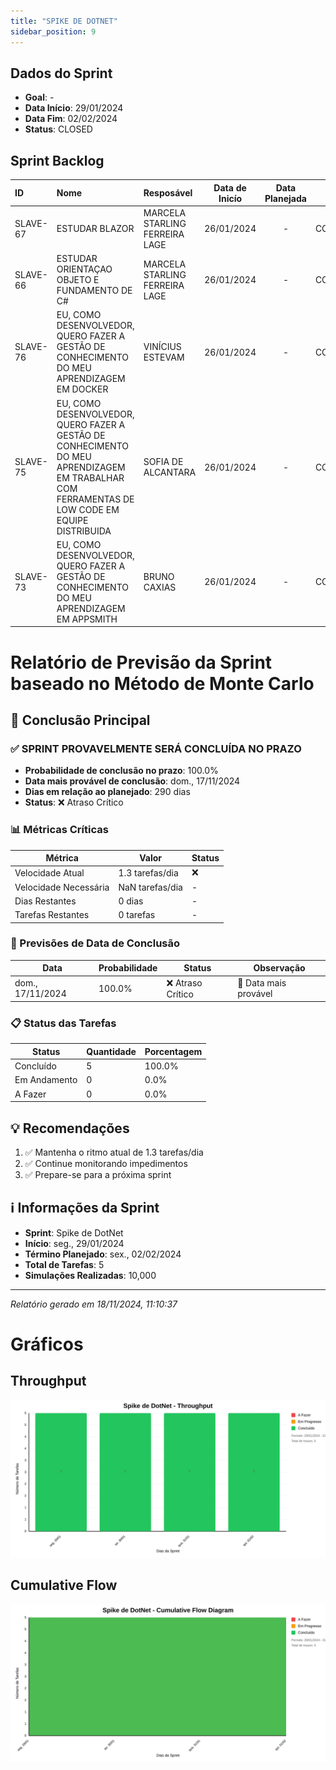 ```yaml
---
title: "SPIKE DE DOTNET"
sidebar_position: 9
---
```

## Dados do Sprint
* **Goal**: -
* **Data Início**: 29/01/2024
* **Data Fim**: 02/02/2024
* **Status**: CLOSED

## Sprint Backlog

|ID |Nome |Resposável |Data de Inicío | Data Planejada | Status|
|:----    |:----|:--------  |:-------:       | :----------:  | :---: |
|SLAVE-67|ESTUDAR BLAZOR|MARCELA STARLING FERREIRA LAGE|26/01/2024|-|CONCLUÍDO|
|SLAVE-66|ESTUDAR ORIENTAÇAO OBJETO E FUNDAMENTO DE C#|MARCELA STARLING FERREIRA LAGE|26/01/2024|-|CONCLUÍDO|
|SLAVE-76|EU, COMO DESENVOLVEDOR, QUERO FAZER A GESTÃO DE CONHECIMENTO DO MEU APRENDIZAGEM EM DOCKER|VINÍCIUS ESTEVAM|26/01/2024|-|CONCLUÍDO|
|SLAVE-75|EU, COMO DESENVOLVEDOR, QUERO FAZER A GESTÃO DE CONHECIMENTO DO MEU APRENDIZAGEM EM TRABALHAR COM FERRAMENTAS DE LOW CODE EM EQUIPE DISTRIBUIDA|SOFIA DE ALCANTARA|26/01/2024|-|CONCLUÍDO|
|SLAVE-73|EU, COMO DESENVOLVEDOR, QUERO FAZER A GESTÃO DE CONHECIMENTO DO MEU APRENDIZAGEM EM APPSMITH|BRUNO CAXIAS|26/01/2024|-|CONCLUÍDO|

# Relatório de Previsão da Sprint baseado no Método de Monte Carlo

## 🎯 Conclusão Principal

### ✅ SPRINT PROVAVELMENTE SERÁ CONCLUÍDA NO PRAZO

- **Probabilidade de conclusão no prazo**: 100.0%
- **Data mais provável de conclusão**: dom., 17/11/2024
- **Dias em relação ao planejado**: 290 dias
- **Status**: ❌ Atraso Crítico

### 📊 Métricas Críticas

| Métrica | Valor | Status |
|---------|--------|--------|
| Velocidade Atual | 1.3 tarefas/dia | ❌ |
| Velocidade Necessária | NaN tarefas/dia | - |
| Dias Restantes | 0 dias | - |
| Tarefas Restantes | 0 tarefas | - |

### 📅 Previsões de Data de Conclusão

| Data | Probabilidade | Status | Observação |
|------|---------------|---------|------------|
| dom., 17/11/2024 | 100.0% | ❌ Atraso Crítico | 📍 Data mais provável |

### 📋 Status das Tarefas

| Status | Quantidade | Porcentagem |
|--------|------------|-------------|
| Concluído | 5 | 100.0% |
| Em Andamento | 0 | 0.0% |
| A Fazer | 0 | 0.0% |

## 💡 Recomendações

1. ✅ Mantenha o ritmo atual de 1.3 tarefas/dia
2. ✅ Continue monitorando impedimentos
3. ✅ Prepare-se para a próxima sprint

## ℹ️ Informações da Sprint

- **Sprint**: Spike de DotNet
- **Início**: seg., 29/01/2024
- **Término Planejado**: sex., 02/02/2024
- **Total de Tarefas**: 5
- **Simulações Realizadas**: 10,000

---
*Relatório gerado em 18/11/2024, 11:10:37*

# Gráficos
## Throughput
![Throughput](./charts/throughput-9.svg)
## Cumulative Flow
![ Cumulative Flow](./charts/cfd-9.svg)

